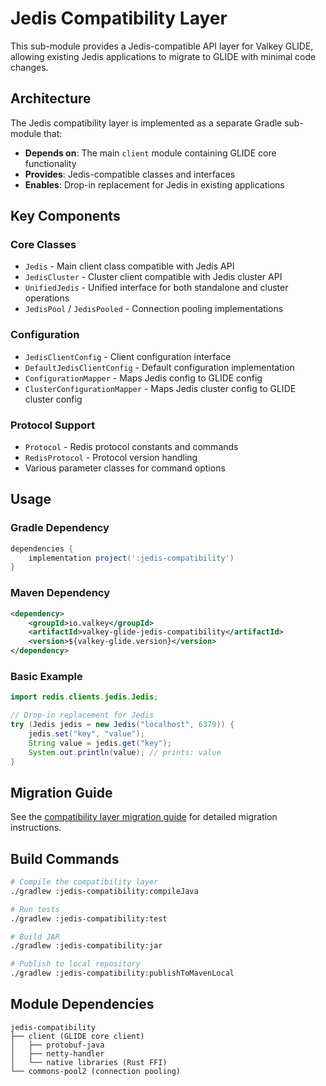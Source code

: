 # Jedis Compatibility Layer

This sub-module provides a Jedis-compatible API layer for Valkey GLIDE, allowing existing Jedis applications to migrate to GLIDE with minimal code changes.

## Architecture

The Jedis compatibility layer is implemented as a separate Gradle sub-module that:

- **Depends on**: The main `client` module containing GLIDE core functionality
- **Provides**: Jedis-compatible classes and interfaces
- **Enables**: Drop-in replacement for Jedis in existing applications

## Key Components

### Core Classes
- `Jedis` - Main client class compatible with Jedis API
- `JedisCluster` - Cluster client compatible with Jedis cluster API  
- `UnifiedJedis` - Unified interface for both standalone and cluster operations
- `JedisPool` / `JedisPooled` - Connection pooling implementations

### Configuration
- `JedisClientConfig` - Client configuration interface
- `DefaultJedisClientConfig` - Default configuration implementation
- `ConfigurationMapper` - Maps Jedis config to GLIDE config
- `ClusterConfigurationMapper` - Maps Jedis cluster config to GLIDE cluster config

### Protocol Support
- `Protocol` - Redis protocol constants and commands
- `RedisProtocol` - Protocol version handling
- Various parameter classes for command options

## Usage

### Gradle Dependency

```gradle
dependencies {
    implementation project(':jedis-compatibility')
}
```

### Maven Dependency

```xml
<dependency>
    <groupId>io.valkey</groupId>
    <artifactId>valkey-glide-jedis-compatibility</artifactId>
    <version>${valkey-glide.version}</version>
</dependency>
```

### Basic Example

```java
import redis.clients.jedis.Jedis;

// Drop-in replacement for Jedis
try (Jedis jedis = new Jedis("localhost", 6379)) {
    jedis.set("key", "value");
    String value = jedis.get("key");
    System.out.println(value); // prints: value
}
```

## Migration Guide

See the [compatibility layer migration guide](./compatibility-layer-migration-guide.md) for detailed migration instructions.

## Build Commands

```bash
# Compile the compatibility layer
./gradlew :jedis-compatibility:compileJava

# Run tests
./gradlew :jedis-compatibility:test

# Build JAR
./gradlew :jedis-compatibility:jar

# Publish to local repository
./gradlew :jedis-compatibility:publishToMavenLocal
```

## Module Dependencies

```
jedis-compatibility
├── client (GLIDE core client)
│   ├── protobuf-java
│   ├── netty-handler
│   └── native libraries (Rust FFI)
└── commons-pool2 (connection pooling)
```
